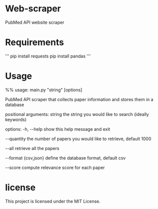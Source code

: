 # Web-scraper
PubMed API website scraper 

# Requirements
'''
pip install requests
pip install pandas
'''
# Usage
%% usage: main.py "string" [options]

PubMed API scraper that collects paper information and stores them in a database

positional arguments:
  string               the string you would like to search (ideally keywords)

options:
  -h, --help           show this help message and exit
  
  --quantity           the number of papers you would like to retrieve, default 1000
  
  --all                retrieve all the papers
  
  --format {csv,json}  define the database format, default csv
  
  --score              compute relevance score for each paper
 ### 
  # license
  This project is licensed under the MIT License.
